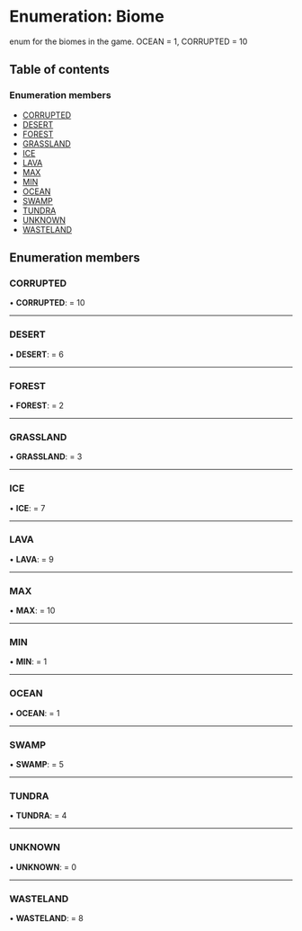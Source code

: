 # Enumeration: Biome

enum for the biomes in the game. OCEAN = 1, CORRUPTED = 10

## Table of contents

### Enumeration members

- [CORRUPTED](biome.md#corrupted)
- [DESERT](biome.md#desert)
- [FOREST](biome.md#forest)
- [GRASSLAND](biome.md#grassland)
- [ICE](biome.md#ice)
- [LAVA](biome.md#lava)
- [MAX](biome.md#max)
- [MIN](biome.md#min)
- [OCEAN](biome.md#ocean)
- [SWAMP](biome.md#swamp)
- [TUNDRA](biome.md#tundra)
- [UNKNOWN](biome.md#unknown)
- [WASTELAND](biome.md#wasteland)

## Enumeration members

### CORRUPTED

• **CORRUPTED**: = 10

---

### DESERT

• **DESERT**: = 6

---

### FOREST

• **FOREST**: = 2

---

### GRASSLAND

• **GRASSLAND**: = 3

---

### ICE

• **ICE**: = 7

---

### LAVA

• **LAVA**: = 9

---

### MAX

• **MAX**: = 10

---

### MIN

• **MIN**: = 1

---

### OCEAN

• **OCEAN**: = 1

---

### SWAMP

• **SWAMP**: = 5

---

### TUNDRA

• **TUNDRA**: = 4

---

### UNKNOWN

• **UNKNOWN**: = 0

---

### WASTELAND

• **WASTELAND**: = 8
